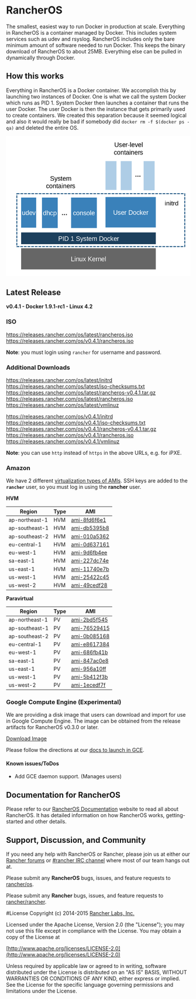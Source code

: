 # RancherOS

The smallest, easiest way to run Docker in production at scale.  Everything in RancherOS is a container managed by Docker.  This includes system services such as udev and rsyslog.  RancherOS includes only the bare minimum amount of software needed to run Docker.  This keeps the binary download of RancherOS to about 25MB.  Everything else can be pulled in dynamically through Docker.

## How this works

Everything in RancherOS is a Docker container.  We accomplish this by launching two instances of
Docker.  One is what we call the system Docker which runs as PID 1.  System Docker then launches
a container that runs the user Docker.  The user Docker is then the instance that gets primarily
used to create containers.  We created this separation because it seemed logical and also
it would really be bad if somebody did `docker rm -f $(docker ps -qa)` and deleted the entire OS.

![How it works](docs/rancheros.png "How it works")


## Latest Release

**v0.4.1 - Docker 1.9.1-rc1 - Linux 4.2**

### ISO

https://releases.rancher.com/os/latest/rancheros.iso  
https://releases.rancher.com/os/v0.4.1/rancheros.iso  

**Note**: you must login using `rancher` for username and password.

### Additional Downloads

https://releases.rancher.com/os/latest/initrd
https://releases.rancher.com/os/latest/iso-checksums.txt
https://releases.rancher.com/os/latest/rancheros-v0.4.1.tar.gz
https://releases.rancher.com/os/latest/rancheros.iso
https://releases.rancher.com/os/latest/vmlinuz

https://releases.rancher.com/os/v0.4.1/initrd
https://releases.rancher.com/os/v0.4.1/iso-checksums.txt
https://releases.rancher.com/os/v0.4.1/rancheros-v0.4.1.tar.gz
https://releases.rancher.com/os/v0.4.1/rancheros.iso
https://releases.rancher.com/os/v0.4.1/vmlinuz

**Note**: you can use `http` instead of `https` in the above URLs, e.g. for iPXE.  

### Amazon

We have 2 different [virtualization types of AMIs](http://docs.aws.amazon.com/AWSEC2/latest/UserGuide/virtualization_types.html). SSH keys are added to the **`rancher`** user, so you must log in using the **rancher** user.

**HVM**

Region | Type | AMI |
-------|------|------
ap-northeast-1 | HVM |  [ami-8fd6f6e1](https://console.aws.amazon.com/ec2/home?region=ap-northeast-1#launchInstanceWizard:ami=ami-8fd6f6e1)
ap-southeast-1 | HVM |  [ami-db5395b8](https://console.aws.amazon.com/ec2/home?region=ap-southeast-1#launchInstanceWizard:ami=ami-db5395b8)
ap-southeast-2 | HVM |  [ami-010a5362](https://console.aws.amazon.com/ec2/home?region=ap-southeast-2#launchInstanceWizard:ami=ami-010a5362)
eu-central-1 | HVM |  [ami-0d637161](https://console.aws.amazon.com/ec2/home?region=eu-central-1#launchInstanceWizard:ami=ami-0d637161)
eu-west-1 | HVM |  [ami-9d6fb4ee](https://console.aws.amazon.com/ec2/home?region=eu-west-1#launchInstanceWizard:ami=ami-9d6fb4ee)
sa-east-1 | HVM |  [ami-227dc74e](https://console.aws.amazon.com/ec2/home?region=sa-east-1#launchInstanceWizard:ami=ami-227dc74e)
us-east-1 | HVM |  [ami-11740e7b](https://console.aws.amazon.com/ec2/home?region=us-east-1#launchInstanceWizard:ami=ami-11740e7b)
us-west-1 | HVM |  [ami-25422c45](https://console.aws.amazon.com/ec2/home?region=us-west-1#launchInstanceWizard:ami=ami-25422c45)
us-west-2 | HVM |  [ami-49cedf28](https://console.aws.amazon.com/ec2/home?region=us-west-2#launchInstanceWizard:ami=ami-49cedf28)

**Paravirtual**

Region | Type | AMI
---|--- | ---
ap-northeast-1 | PV |  [ami-2bd5f545](https://console.aws.amazon.com/ec2/home?region=ap-northeast-1#launchInstanceWizard:ami=ami-2bd5f545)
ap-southeast-1 | PV |  [ami-76529415](https://console.aws.amazon.com/ec2/home?region=ap-southeast-1#launchInstanceWizard:ami=ami-76529415)
ap-southeast-2 | PV |  [ami-0b085168](https://console.aws.amazon.com/ec2/home?region=ap-southeast-2#launchInstanceWizard:ami=ami-0b085168)
eu-central-1 | PV |  [ami-e8617384](https://console.aws.amazon.com/ec2/home?region=eu-central-1#launchInstanceWizard:ami=ami-e8617384)
eu-west-1 | PV |  [ami-686fb41b](https://console.aws.amazon.com/ec2/home?region=eu-west-1#launchInstanceWizard:ami=ami-686fb41b)
sa-east-1 | PV |  [ami-847ac0e8](https://console.aws.amazon.com/ec2/home?region=sa-east-1#launchInstanceWizard:ami=ami-847ac0e8)
us-east-1 | PV |  [ami-956a10ff](https://console.aws.amazon.com/ec2/home?region=us-east-1#launchInstanceWizard:ami=ami-956a10ff)
us-west-1 | PV |  [ami-5b412f3b](https://console.aws.amazon.com/ec2/home?region=us-west-1#launchInstanceWizard:ami=ami-5b412f3b)
us-west-2 | PV |  [ami-1ecedf7f](https://console.aws.amazon.com/ec2/home?region=us-west-2#launchInstanceWizard:ami=ami-1ecedf7f)

### Google Compute Engine (Experimental)

We are providing a disk image that users can download and import for use in Google Compute Engine. The image can be obtained from the release artifacts for RancherOS v0.3.0 or later.

[Download Image](https://github.com/rancher/os/releases/download/v0.4.1/rancheros-v0.4.1.tar.gz)

Please follow the directions at our [docs to launch in GCE](http://docs.rancher.com/os/running-rancheros/cloud/gce/). 

#### Known issues/ToDos
 * Add GCE daemon support. (Manages users)

## Documentation for RancherOS

Please refer to our [RancherOS Documentation](http://docs.rancher.com/os/) website to read all about RancherOS. It has detailed information on how RancherOS works, getting-started and other details.

## Support, Discussion, and Community
If you need any help with RancherOS or Rancher, please join us at either our [Rancher forums](http://forums.rancher.com) or [#rancher IRC channel](http://webchat.freenode.net/?channels=rancher) where most of our team hangs out at.

Please submit any **RancherOS** bugs, issues, and feature requests to [rancher/os](//github.com/rancher/os/issues).

Please submit any **Rancher** bugs, issues, and feature requests to [rancher/rancher](//github.com/rancher/rancher/issues).

#License
Copyright (c) 2014-2015 [Rancher Labs, Inc.](http://rancher.com)

Licensed under the Apache License, Version 2.0 (the "License");
you may not use this file except in compliance with the License.
You may obtain a copy of the License at

[http://www.apache.org/licenses/LICENSE-2.0](http://www.apache.org/licenses/LICENSE-2.0)

Unless required by applicable law or agreed to in writing, software
distributed under the License is distributed on an "AS IS" BASIS,
WITHOUT WARRANTIES OR CONDITIONS OF ANY KIND, either express or implied.
See the License for the specific language governing permissions and
limitations under the License.

